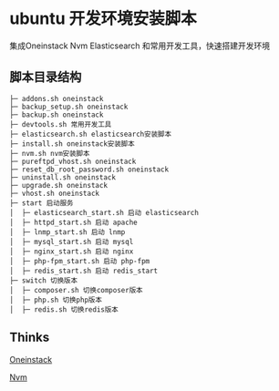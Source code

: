 # ubuntu 开发环境安装脚本

集成Oneinstack Nvm Elasticsearch 和常用开发工具，快速搭建开发环境



## 脚本目录结构

```
├─ addons.sh oneinstack 
├─ backup_setup.sh oneinstack
├─ backup.sh oneinstack
├─ devtools.sh 常用开发工具
├─ elasticsearch.sh elasticsearch安装脚本
├─ install.sh oneinstack安装脚本
├─ nvm.sh nvm安装脚本
├─ pureftpd_vhost.sh oneinstack
├─ reset_db_root_password.sh oneinstack
├─ uninstall.sh oneinstack
├─ upgrade.sh oneinstack
├─ vhost.sh oneinstack
├─ start 启动服务
│  ├─ elasticsearch_start.sh 启动 elasticsearch
│  ├─ httpd_start.sh 启动 apache
│  ├─ lnmp_start.sh 启动 lnmp
│  ├─ mysql_start.sh 启动 mysql
│  ├─ nginx_start.sh 启动 nginx
│  ├─ php-fpm_start.sh 启动 php-fpm
│  ├─ redis_start.sh 启动 redis_start
├─ switch 切换版本
│  ├─ composer.sh 切换composer版本
│  ├─ php.sh 切换php版本
│  ├─ redis.sh 切换redis版本

```


## Thinks

[Oneinstack](https://github.com/oneinstack/oneinstack)

[Nvm](https://github.com/nvm-sh/nvm)

